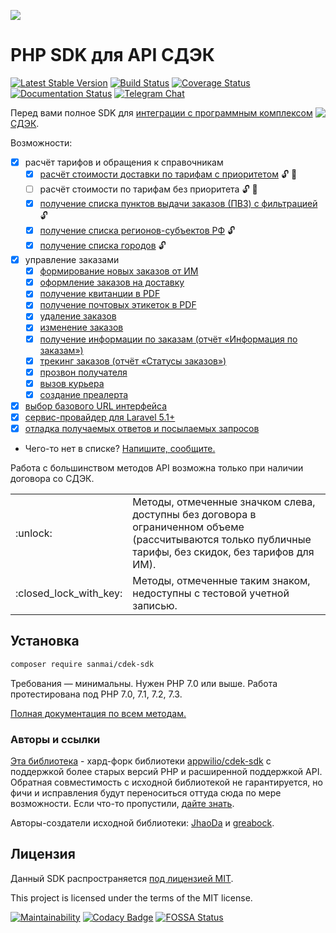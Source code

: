 ![](docs/logo.png)

# PHP SDK для API СДЭК

[![Latest Stable Version](https://poser.pugx.org/sanmai/cdek-sdk/v/stable)](https://packagist.org/packages/sanmai/cdek-sdk)
[![Build Status](https://travis-ci.org/sanmai/cdek-sdk.svg?branch=master)](https://travis-ci.org/sanmai/cdek-sdk)
[![Coverage Status](https://coveralls.io/repos/github/sanmai/cdek-sdk/badge.svg?branch=master)](https://coveralls.io/github/sanmai/cdek-sdk?branch=master)
[![Documentation Status](https://readthedocs.org/projects/cdek-sdk/badge/?version=latest)](https://cdek-sdk.readthedocs.io/ru/latest/?badge=latest)
[![Telegram Chat](https://img.shields.io/badge/telegram-chat-blue.svg?logo=telegram)](https://t.me/phpcdeksdk)

<a href="https://www.cdek.ru/"><img align="right" src="https://gist.githubusercontent.com/sanmai/b105b3e2b5af030d5f1a8fb7db965f07/raw/308840dc54c3b1f02153f7318f02f87f30d4c5bd/cdek_logo.png"></a>

Перед вами полное SDK для [интеграции с программным комплексом СДЭК](https://www.cdek.ru/clients/integrator.html).

Возможности:

- [x] расчёт тарифов и обращения к справочникам
  - [x] [расчёт стоимости доставки по тарифам с приоритетом](https://cdek-sdk.readthedocs.io/#) :unlock: :closed_lock_with_key:
  - [ ] расчёт стоимости по тарифам без приоритета :unlock: :closed_lock_with_key:
  - [x] [получение списка пунктов выдачи заказов (ПВЗ) с фильтрацией](https://cdek-sdk.readthedocs.io/#) :unlock:
  - [x] [получение списка регионов-субъектов РФ](https://cdek-sdk.readthedocs.io/#) :unlock:
  - [x] [получение списка городов](https://cdek-sdk.readthedocs.io/#) :unlock:
- [x] управление заказами
  - [x] [формирование новых заказов от ИМ](https://cdek-sdk.readthedocs.io/#)
  - [x] [оформление заказов на доставку](https://cdek-sdk.readthedocs.io/#)
  - [x] [получение квитанции в PDF](https://cdek-sdk.readthedocs.io/#)
  - [x] [получение почтовых этикеток в PDF](https://cdek-sdk.readthedocs.io/#)
  - [x] [удаление заказов](https://cdek-sdk.readthedocs.io/#)
  - [x] [изменение заказов](https://cdek-sdk.readthedocs.io/#)
  - [x] [получение информации по заказам (отчёт «Информация по заказам»)](https://cdek-sdk.readthedocs.io/#)
  - [x] [трекинг заказов (отчёт «Статусы заказов»)](https://cdek-sdk.readthedocs.io/#)
  - [x] [прозвон получателя](https://cdek-sdk.readthedocs.io/#)
  - [x] [вызов курьера](https://cdek-sdk.readthedocs.io/#)
  - [x] [создание преалерта](https://cdek-sdk.readthedocs.io/#)
 - [x] [выбор базового URL интерфейса](https://cdek-sdk.readthedocs.io/#)
 - [x] [сервис-провайдер для Laravel 5.1+](https://cdek-sdk.readthedocs.io/#)
 - [x] [отладка получаемых ответов и посылаемых запросов](https://cdek-sdk.readthedocs.io/#)
- Чего-то нет в списке? [Напишите, сообщите.](https://github.com/sanmai/cdek-sdk/issues/new/choose)

Работа с большинством методов API возможна только при наличии договора со СДЭК. 

<table>
  <tr>
    <td>:unlock:</td>
    <td>Методы, отмеченные значком слева, доступны без договора в ограниченном объеме (рассчитываются только публичные тарифы, без скидок, без тарифов для ИМ).</td>
  </tr>
  <tr>
    <td>:closed_lock_with_key:</td>
    <td>Методы, отмеченные таким знаком, недоступны с тестовой учетной записью.</td>
  </tr>
</table>

## Установка

```bash
composer require sanmai/cdek-sdk
```
Требования — минимальны. Нужен PHP 7.0 или выше. Работа протестирована под PHP 7.0, 7.1, 7.2, 7.3.

[Полная документация по всем методам.](https://cdek-sdk.readthedocs.io/)

### Авторы и ссылки

[Эта библиотека](https://github.com/sanmai/cdek-sdk) - хард-форк библиотеки [appwilio/cdek-sdk](https://github.com/appwilio/cdek-sdk) с поддержкой более старых версий PHP и расширенной поддержкой API. Обратная совместимость с исходной библиотекой не гарантируется, но фичи и исправления будут переноситься оттуда сюда по мере возможности. Если что-то пропустили, [дайте знать](https://github.com/sanmai/cdek-sdk/issues/new).

Авторы-создатели исходной библиотеки: [JhaoDa](https://github.com/jhaoda) и [greabock](https://github.com/greabock).

## Лицензия

Данный SDK распространяется [под лицензией MIT](LICENSE).

This project is licensed under the terms of the MIT license.

[![Maintainability](https://api.codeclimate.com/v1/badges/fd9cfee36167cb7af135/maintainability)](https://codeclimate.com/github/sanmai/cdek-sdk/maintainability)
[![Codacy Badge](https://api.codacy.com/project/badge/Grade/f99630e6f04944d09088ea5e198634b7)](https://app.codacy.com/app/sanmai/cdek-sdk?utm_source=github.com&utm_medium=referral&utm_content=sanmai/cdek-sdk&utm_campaign=Badge_Grade_Dashboard)
[![FOSSA Status](https://app.fossa.io/api/projects/git%2Bgithub.com%2Fsanmai%2Fcdek-sdk.svg?type=shield)](https://app.fossa.io/projects/git%2Bgithub.com%2Fsanmai%2Fcdek-sdk?ref=badge_shield)
